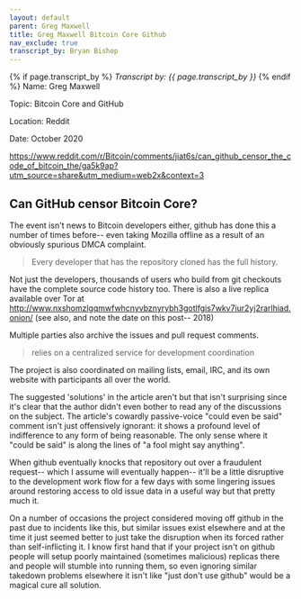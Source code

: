 ```yaml
---
layout: default
parent: Greg Maxwell
title: Greg Maxwell Bitcoin Core Github
nav_exclude: true
transcript_by: Bryan Bishop
---
```


{% if page.transcript_by %} <i>Transcript by:
{{ page.transcript_by }}</i> {% endif %} Name: Greg Maxwell

Topic: Bitcoin Core and GitHub

Location: Reddit

Date: October 2020

https://www.reddit.com/r/Bitcoin/comments/jiat6s/can_github_censor_the_code_of_bitcoin_the/ga5k9ap?utm_source=share&utm_medium=web2x&context=3

## Can GitHub censor Bitcoin Core?

The event isn't news to Bitcoin developers either, github has done this
a number of times before-- even taking Mozilla offline as a result of an
obviously spurious DMCA complaint.

> Every developer that has the repository cloned has the full history.

Not just the developers, thousands of users who build from git checkouts
have the complete source code history too. There is also a live replica
available over Tor at
http://www.nxshomzlgqmwfwhcnyvbznyrybh3gotlfgis7wkv7iur2yj2rarlhiad.onion/
(see also, and note the date on this post-- 2018)

Multiple parties also archive the issues and pull request comments.

> relies on a centralized service for development coordination

The project is also coordinated on mailing lists, email, IRC, and its
own website with participants all over the world.

The suggested 'solutions' in the article aren't but that isn't
surprising since it's clear that the author didn't even bother to read
any of the discussions on the subject. The article's cowardly
passive-voice "could even be said" comment isn't just offensively
ignorant: it shows a profound level of indifference to any form of being
reasonable. The only sense where it "could be said" is along the lines
of "a fool might say anything".

When github eventually knocks that repository out over a fraudulent
request-- which I assume will eventually happen-- it'll be a little
disruptive to the development work flow for a few days with some
lingering issues around restoring access to old issue data in a useful
way but that pretty much it.

On a number of occasions the project considered moving off github in the
past due to incidents like this, but similar issues exist elsewhere and
at the time it just seemed better to just take the disruption when its
forced rather than self-inflicting it. I know first hand that if your
project isn't on github people will setup poorly maintained (sometimes
malicious) replicas there and people will stumble into running them, so
even ignoring similar takedown problems elsewhere it isn't like "just
don't use github" would be a magical cure all solution.
